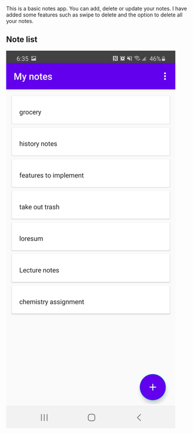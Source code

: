 This is a basic notes app. You can add, delete or update your notes. I have added some features such as swipe to delete and the option to delete all your notes.

## Note list

![](images/listNotes.jpg)

